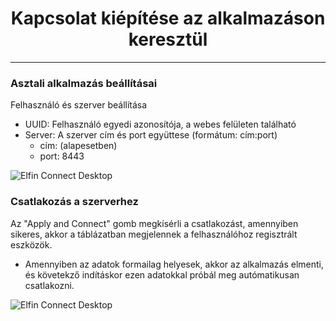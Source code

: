 <h1 align="center">Kapcsolat kiépítése az alkalmazáson keresztül</h1>

---------

### Asztali alkalmazás beállításai

Felhasználó és szerver beállítása
* UUID: Felhasználó egyedi azonosítója, a webes felületen található
* Server: A szerver cím és port együttese (formátum: cím:port)
  + cím: <span id="location"></span> (alapesetben)
  + port: 8443
  
![Elfin Connect Desktop](contents/_gfx/gfx-2-2-1.png)

### Csatlakozás a szerverhez

Az "Apply and Connect" gomb megkísérli a csatlakozást, amennyiben sikeres, akkor a táblázatban megjelennek a felhasználóhoz regisztrált eszközök.

* Amennyiben az adatok formailag helyesek, akkor az alkalmazás elmenti, és követekző indításkor ezen adatokkal próbál meg autómatikusan csatlakozni.

![Elfin Connect Desktop](contents/_gfx/gfx-2-2-3.png)